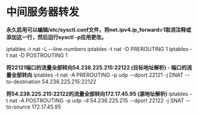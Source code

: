 # 中间服务器转发


**永久启用可以编辑/etc/sysctl.conf文件，将net.ipv4.ip_forward=1取消注释或添加这一行，然后运行sysctl -p应用更改。**

iptables -t nat -L --line-numbers
iptables -t nat -D PREROUTING 1
iptables -t nat -D POSTROUTING 1

**将22121端口的流量全部转向54.238.225.215:22122 (目标地址解析) - 端口的流量全部转向**
iptables -t nat -A PREROUTING -p udp --dport 22121 -j DNAT --to-destination 54.238.225.215:22122

**将54.238.225.215:22122的流量全部转向172.17.45.95 (源地址解析)**
iptables -t nat -A POSTROUTING -p udp -d 54.238.225.215 --dport 22122 -j SNAT --to-source 172.17.45.95